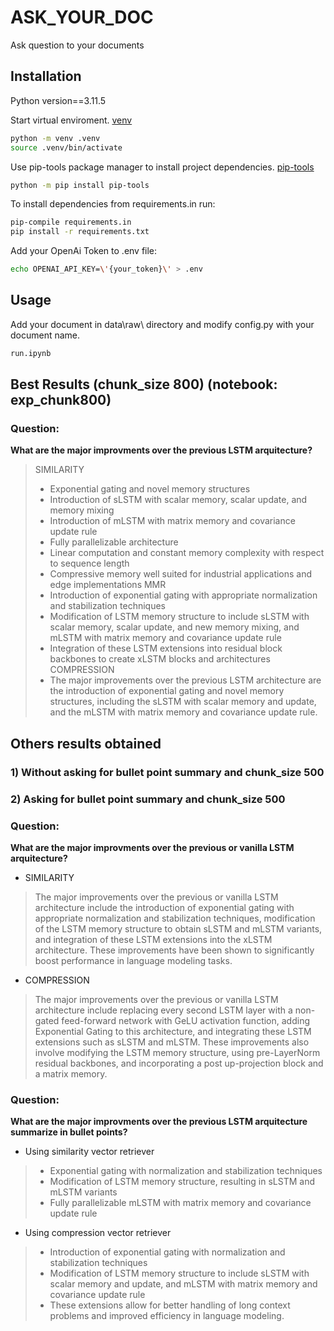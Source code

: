 
# ASK_YOUR_DOC 

Ask question to your documents

## Installation

Python version==3.11.5

Start virtual enviroment. [venv](https://docs.python.org/3/library/venv.html#venv-def)
```bash
python -m venv .venv
source .venv/bin/activate
```

Use pip-tools package manager to install project dependencies. [pip-tools](https://pip-tools.readthedocs.io/en/stable/)
```bash
python -m pip install pip-tools
```

To install dependencies from requirements.in run: 
```bash
pip-compile requirements.in
pip install -r requirements.txt

```

Add your OpenAi Token to .env file:  
```bash
echo OPENAI_API_KEY=\'{your_token}\' > .env
```


## Usage
Add your document in data\raw\ directory and modify config.py with your document name.

```bash
run.ipynb
```

## Best Results (chunk_size 800) (notebook: exp_chunk800)
### Question:
**What are the major improvments over the previous LSTM arquitecture?**

> SIMILARITY
>- Exponential gating and novel memory structures
>- Introduction of sLSTM with scalar memory, scalar update, and memory mixing
>- Introduction of mLSTM with matrix memory and covariance update rule
>- Fully parallelizable architecture
>- Linear computation and constant memory complexity with respect to sequence length
>- Compressive memory well suited for industrial applications and edge implementations
> MMR
>- Introduction of exponential gating with appropriate normalization and stabilization techniques
>- Modification of LSTM memory structure to include sLSTM with scalar memory, scalar update, and new memory mixing, and mLSTM with matrix memory and covariance update rule
>- Integration of these LSTM extensions into residual block backbones to create xLSTM blocks and
architectures
> COMPRESSION
>- The major improvements over the previous LSTM architecture are the introduction of exponential gating and novel memory structures, including the sLSTM with scalar memory and update, and the mLSTM with matrix memory and covariance update rule.


## Others results obtained 
### 1) Without asking for bullet point summary and chunk_size 500
### 2) Asking for bullet point summary and chunk_size 500

### Question:
**What are the major improvments over the previous or vanilla LSTM arquitecture?**

- SIMILARITY
> The major improvements over the previous or vanilla LSTM architecture include the introduction of exponential gating with appropriate normalization and stabilization techniques, modification of the LSTM memory structure to obtain sLSTM and mLSTM variants, and integration of these LSTM extensions into the xLSTM architecture. These improvements have been shown to significantly boost performance in language modeling tasks.

- COMPRESSION
> The major improvements over the previous or vanilla LSTM architecture include replacing every second LSTM layer with a non-gated feed-forward network with GeLU activation function, adding Exponential Gating to this architecture, and integrating these LSTM extensions such as sLSTM and mLSTM. These improvements also involve modifying the LSTM memory structure, using pre-LayerNorm residual backbones, and incorporating a post up-projection block and a matrix memory.

### Question:
**What are the major improvments over the previous LSTM arquitecture summarize in bullet points?**

- Using similarity vector retriever 
>- Exponential gating with normalization and stabilization techniques
>- Modification of LSTM memory structure, resulting in sLSTM and mLSTM variants
>- Fully parallelizable mLSTM with matrix memory and covariance update rule

- Using compression vector retriever 
>- Introduction of exponential gating with normalization and stabilization techniques
>- Modification of LSTM memory structure to include sLSTM with scalar memory and update, and mLSTM with matrix memory and covariance update rule
>- These extensions allow for better handling of long context problems and improved efficiency in language modeling.